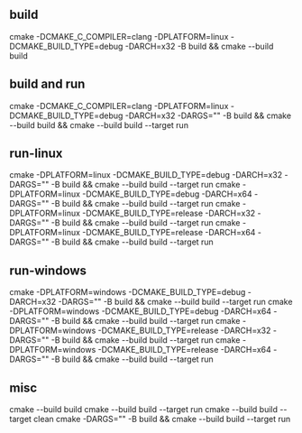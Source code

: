 ## build
cmake -DCMAKE_C_COMPILER=clang -DPLATFORM=linux -DCMAKE_BUILD_TYPE=debug -DARCH=x32 -B build && cmake --build build

## build and run
cmake -DCMAKE_C_COMPILER=clang -DPLATFORM=linux -DCMAKE_BUILD_TYPE=debug -DARCH=x32 -DARGS="" -B build && cmake --build build && cmake --build build --target run

## run-linux
cmake -DPLATFORM=linux -DCMAKE_BUILD_TYPE=debug -DARCH=x32 -DARGS="" -B build && cmake --build build --target run
cmake -DPLATFORM=linux -DCMAKE_BUILD_TYPE=debug -DARCH=x64 -DARGS="" -B build && cmake --build build --target run
cmake -DPLATFORM=linux -DCMAKE_BUILD_TYPE=release -DARCH=x32 -DARGS="" -B build && cmake --build build --target run
cmake -DPLATFORM=linux -DCMAKE_BUILD_TYPE=release -DARCH=x64 -DARGS="" -B build && cmake --build build --target run

## run-windows
cmake -DPLATFORM=windows -DCMAKE_BUILD_TYPE=debug -DARCH=x32 -DARGS="" -B build && cmake --build build --target run
cmake -DPLATFORM=windows -DCMAKE_BUILD_TYPE=debug -DARCH=x64 -DARGS="" -B build && cmake --build build --target run
cmake -DPLATFORM=windows -DCMAKE_BUILD_TYPE=release -DARCH=x32 -DARGS="" -B build && cmake --build build --target run
cmake -DPLATFORM=windows -DCMAKE_BUILD_TYPE=release -DARCH=x64 -DARGS="" -B build && cmake --build build --target run

## misc
cmake --build build
cmake --build build --target run
cmake --build build --target clean
cmake -DARGS="" -B build && cmake --build build --target run

